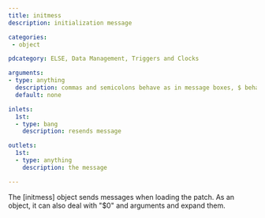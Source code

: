 ```yaml
---
title: initmess
description: initialization message

categories:
 - object

pdcategory: ELSE, Data Management, Triggers and Clocks

arguments:
- type: anything
  description: commas and semicolons behave as in message boxes, $ behave as in objects
  default: none

inlets:
  1st:
  - type: bang
    description: resends message

outlets:
  1st:
  - type: anything
    description: the message

---
```


The [initmess] object sends messages when loading the patch. As an object, it can also deal with "$0" and arguments and expand them.

